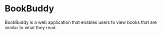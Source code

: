 # BookBuddy
BookBuddy is a web application that enables users to view books that are similar to what they read.
